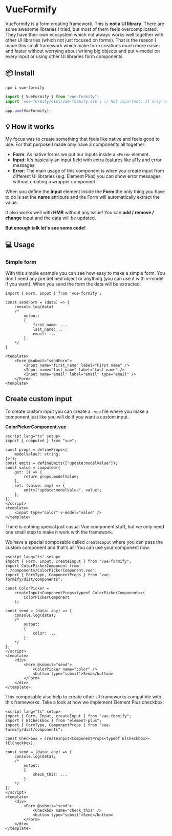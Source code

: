 # VueFormify

VueFormify is a form creating framework. This is **not a UI library**. There are some awesome libraries I tried, but most of them feels overcomplicated. They have their own ecosystem which not always works well together with other UI libraries (which not just focused on forms). That is the reason I made this small framework which make form creations much more easier and faster without worrying about writing big objects and put v-model on every input or using other UI libraries form components.

## 📦 Install

```
npm i vue-formify
```

```ts
import { VueFormify } from "vue-formify";
import 'vue-formify/dist/vue-formify.css'; // Not important. It only contians input css reset and some very basic styling.

app.use(VueFormify);
```

## 💡 How it works

My focus was to create something that feels like native and feels good to use. For that purpose I made only have 3 components all together:

-   **Form**: As native forms we put our inputs inside a `<Form>` element.
-   **Input**: It's basically an input field with extra features like a11y and error messages
-   **Error**: The main usage of this component is when you create input from different UI libraries (e.g. Element Plus) you can show error messages without creating a wrapper component

When you define the **Input** element inside the **Form** the only thing you have to do is set the **name** attribute and the Form will automatically extract the value.

It also works well with **HMR** without any issue! You can **add / remove / change** input and the data will be updated.

**But enough talk let's see some code!**

## 💻 Usage

### Simple form

With this simple example you can see how easy to make a simple form. You don't need any pre defined object or anything (you can use it with v-model if you want).
When you send the form the data will be extracted.

```tsx
import { Form, Input } from 'vue-formify';

const sendForm = (data) => {
	console.log(data)
	/*
		output:
		{
			first_name: ...
			last_name: ..
			email: ...
		}
	*/
}

<template>
	<Form @submit="sendForm">
		<Input name="first_name" label="First name" />
		<Input name="last_name" label="Last name" />
		<Input name="email" label="email" type="email" />
	</Form>
<template>
```

## Create custom input

To create custom input you can create a `.vue` file where you make a component just like you will do if you want a custom input.

**ColorPickerComponent.vue**

```vue
<script lang="ts" setup>
import { computed } from "vue";

const props = defineProps<{
	modelValue?: string;
}>();
const emits = defineEmits(["update:modelValue"]);
const value = computed({
	get: () => {
		return props.modelValue;
	},
	set: (value: any) => {
		emits("update:modelValue", value);
	},
});
</script>
<template>
	<input type="color" v-model="value" />
</template>
```

There is nothing special just casual Vue component stuff, but we only need one small step to make it work with the framework.

We have a special composable called `createInput` where you can pass the custom component and that's all! You can use your component now.

```vue
<script lang="ts" setup>
import { Form, Input, createInput } from "vue-formify";
import ColorPickerComponent from "./components/ColorPickerComponent.vue";
import { FormType, ComponentProps } from "vue-formify/dist/components";

const ColorPicker =
	createInput<ComponentProps<typeof ColorPickerComponent>>(
		ColorPickerComponent
	);

const send = (data: any) => {
	console.log(data);
	/* 
		output:
		{
			color: ...
		}
	*/
};
</script>
<template>
	<div>
		<Form @submit="send">
			<ColorPicker name="color" />
			<button type="submit">Send</button>
		</Form>
	</div>
</template>
```

This composable also help to create other UI frameworks compatible with this frameworks. Take a look at how we implement Element Plus checkbox:

```vue
<script lang="ts" setup>
import { Form, Input, createInput } from "vue-formify";
import { ElCheckbox } from "element-plus";
import { FormType, ComponentProps } from "vue-formify/dist/components";

const Checkbox = createInput<ComponentProps<typeof ElCheckbox>>(ElCheckbox);

const send = (data: any) => {
	console.log(data);
	/* 
		output:
		{
			check_this: ...
		}
	*/
};
</script>
<template>
	<div>
		<Form @submit="send">
			<Checkbox name="check_this" />
			<button type="submit">Send</button>
		</Form>
	</div>
</template>
```
